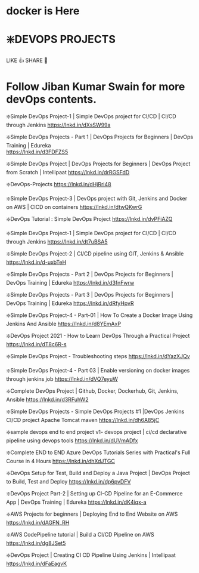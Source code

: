 # docker is Here
# ❇️DEVOPS PROJECTS
LIKE 👍 SHARE 🤝

# Follow Jiban Kumar Swain for more devOps contents.


❇️Simple DevOps Project-1 | Simple DevOps project for CI/CD | CI/CD through Jenkins
https://lnkd.in/dXsSW99a  

❇️Simple DevOps Projects - Part 1 | DevOps Projects for Beginners | DevOps Training | Edureka    
https://lnkd.in/d3FDFZS5
    
❇️Simple DevOps Project | DevOps Projects for Beginners | DevOps Project from Scratch | Intellipaat
https://lnkd.in/drRGSFdD

❇️DevOps-Projects
https://lnkd.in/dHjRri48

❇️Simple DevOps Project-3 | DevOps project with Git, Jenkins and Docker on AWS | CICD on containers
https://lnkd.in/dtwQKwrG
    
❇️DevOps Tutorial : Simple DevOps Project
https://lnkd.in/dvPFiAZQ

❇️Simple DevOps Project-1 | Simple DevOps project for CI/CD | CI/CD through Jenkins
https://lnkd.in/dt7uBSA5

❇️Simple DevOps Project-2 | CI/CD pipeline using GIT, Jenkins & Ansible
https://lnkd.in/d-uxbTeH

❇️Simple DevOps Projects - Part 2 | DevOps Projects for Beginners | DevOps Training | Edureka
https://lnkd.in/d3fnFwrw
   
❇️Simple DevOps Projects - Part 3 | DevOps Projects for Beginners | DevOps Training | Edureka
https://lnkd.in/dRfyHpvR

❇️Simple DevOps Project-4 - Part-01 | How To Create a Docker Image Using Jenkins And Ansible
https://lnkd.in/d8YEmAxP

❇️DevOps Project 2021 - How to Learn DevOps Through a Practical Project
https://lnkd.in/dT8c6R-s

❇️Simple DevOps Project - Troubleshooting steps
https://lnkd.in/dYazXJQv

❇️Simple DevOps Project-4 - Part 03 | Enable versioning on docker images through jenkins job
https://lnkd.in/dVQ7eyuW

❇️Complete DevOps Project | Github, Docker, Dockerhub, Git, Jenkins, Ansible
https://lnkd.in/d3RFuhW2

❇️Simple DevOps Projects - Simple DevOps Projects #1 |DevOps Jenkins CI/CD project Apache Tomcat maven
https://lnkd.in/dh6A85jC

❇️sample devops end to end project v1- devops project | ci/cd declarative pipeline using devops tools
https://lnkd.in/dUVmADfx

❇️Complete END to END Azure DevOps Tutorials Series with Practical's Full Course in 4 Hours
https://lnkd.in/dhXdJTGC

❇️DevOps Setup for Test, Build and Deploy a Java Project | DevOps Project to Build, Test and Deploy
https://lnkd.in/dp6pvDFV

❇️DevOps Project Part-2 | Setting up CI-CD Pipeline for an E-Commerce App | DevOps Training | Edureka
https://lnkd.in/dK4iqx-a

❇️AWS Projects for beginners | Deploying End to End Website on AWS
https://lnkd.in/dAGFN_RH

❇️AWS CodePipeline tutorial | Build a CI/CD Pipeline on AWS
https://lnkd.in/dg8JSet5

❇️DevOps Project | Creating CI CD Pipeline Using Jenkins | Intellipaat
https://lnkd.in/dFaEagvK
